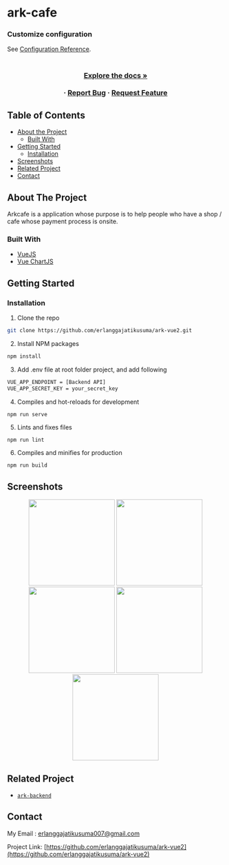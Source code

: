 # ark-cafe

### Customize configuration
See [Configuration Reference](https://cli.vuejs.org/config/).
<br />
<p align="center">

  <h3 align="center"Arkcafe Web</h3>
  <!-- <p align="center">
    <image align="center" width="200" src='./screenshots/logo.png' />
  </p> -->

  <p align="center">
    <br />
    <a href="https://github.com/AdmiralYuuShi/Frontend-HiringChannelApp-WithRedux"><strong>Explore the docs »</strong></a>
    <br />
    <br />
    <!-- <a href="http://sippos.fwdev.online/">View Demo</a> -->
    ·
    <a href="https://github.com/AdmiralYuuShi/Frontend-HiringChannelApp-WithRedux/issues">Report Bug</a>
    ·
    <a href="https://github.com/AdmiralYuuShi/Frontend-HiringChannelApp-WithRedux/issues">Request Feature</a>
  </p>
</p>

<!-- TABLE OF CONTENTS -->
## Table of Contents

* [About the Project](#about-the-project)
  * [Built With](#built-with)
* [Getting Started](#getting-started)
  * [Installation](#installation)
* [Screenshots](#screenshots)
* [Related Project](#related-project)
* [Contact](#contact)

<!-- ABOUT THE PROJECT -->
## About The Project


Arkcafe is a application whose purpose is to help people who have a shop / cafe whose payment process is onsite.

### Built With

* [VueJS](http://vuejs.org/)
* [Vue ChartJS](https://vue-chartjs.org/)

<!-- GETTING STARTED -->
## Getting Started

### Installation

1. Clone the repo
```sh
git clone https://github.com/erlanggajatikusuma/ark-vue2.git
```
2. Install NPM packages
```sh
npm install
```
3. Add .env file at root folder project, and add following
```sh
VUE_APP_ENDPOINT = [Backend API]
VUE_APP_SECRET_KEY = your_secret_key
```
4. Compiles and hot-reloads for development
```sh
npm run serve
```
5. Lints and fixes files
```
npm run lint
```
6. Compiles and minifies for production
```
npm run build
```


<!-- ROADMAP -->
## Screenshots

<p align='center'>
  <span>
      <image width="200" src='./screenshots/landing.png' />
      <image width="200" src='./screenshots/login.png' />
      <image width="200" src='./screenshots/register.png' />
      <image width="200" src='./screenshots/home.png' />
      <image width="200" src='./screenshots/cart.png' />
      <!-- <image width="200" src='./screenshots/history.png' />
      <image width="200" src='./screenshots/chartday.png' />
      <image width="200" src='./screenshots/products.png' />
      <image width="200" src='./screenshots/categories.png' />
      <image width="200" src='./screenshots/users.png' />
      <image width="200" src='./screenshots/profile.png' />
      <image width="200" src='./screenshots/checkout.png' /> -->
  </span>
 </p>
 
## Related Project
* [`ark-backend`](https://github.com/erlanggajatikusuma/ark-backend)

<!-- CONTACT -->
## Contact

My Email : erlanggajatikusuma007@gmail.com

Project Link: [https://github.com/erlanggajatikusuma/ark-vue2](https://github.com/erlanggajatikusuma/ark-vue2)

